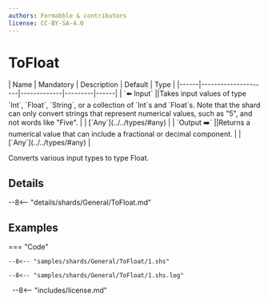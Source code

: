 ```yaml
---
authors: Formabble & contributors
license: CC-BY-SA-4.0
---
```



# ToFloat

<div class="sh-parameters" markdown="1">
| Name | Mandatory | Description | Default | Type |
|------|---------------------|-------------|---------|------|
| `⬅️ Input` ||Takes input values of type `Int`, `Float`, `String`, or a collection  of `Int`s and `Float`s. Note that the shard can only convert strings that represent numerical values, such as "5", and not words like "Five". | | [`Any`](../../types/#any) |
| `Output ➡️` ||Returns a numerical value that can include a fractional or decimal component. | | [`Any`](../../types/#any) |

</div>

Converts various input types to type Float.

## Details

--8<-- "details/shards/General/ToFloat.md"


## Examples

=== "Code"

  ```x86asm linenums="1"
  --8<-- "samples/shards/General/ToFloat/1.shs"
  ```

  ```
  --8<-- "samples/shards/General/ToFloat/1.shs.log"
  ```
&nbsp;
--8<-- "includes/license.md"


